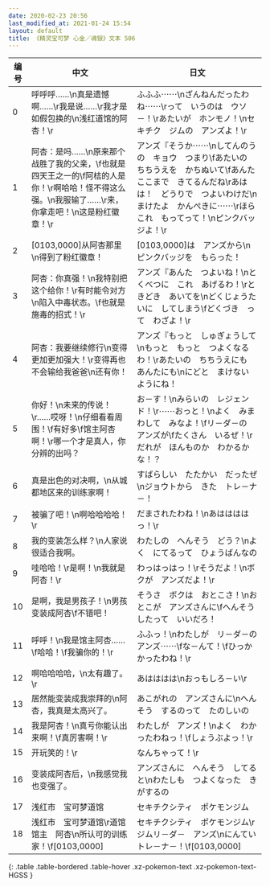 ```yaml
---
date: 2020-02-23 20:56
last_modified_at: 2021-01-24 15:54
layout: default
title: 《精灵宝可梦 心金／魂银》文本 506
---
```

| 编号 | 中文 | 日文 |
| ---- | ---- | ---- |
| 0 | 呼呼呼……\n真是遗憾啊……\r我是说……\r我才是如假包换的\n浅红道馆的阿杏！\r | ふふふ⋯⋯\nざんねんだったわね⋯⋯\rって　いうのは　ウソ－！\rあたいが　ホンモノ！\nセキチク　ジムの　アンズよ！\r |
| 1 | 阿杏：是吗……\n原来那个战胜了我的父亲，\f也就是四天王之一的\f阿桔的人是你！\r啊哈哈！怪不得这么强。\n我服输了……\r来，你拿走吧！\n这是粉红徽章！\r | アンズ『そうか⋯⋯\nしてんのうの　キョウ　つまり\fあたいの　ちちうえを　かちぬいて\fあんた　ここまで　きてるんだね\rあはは！　どうりで　つよいわけだ\nまけたよ　かんぺきに⋯⋯\rほら　これ　もってって！\nピンクバッジよ！\r |
| 2 | [0103,0000]从阿杏那里\n得到了粉红徽章！ | [0103,0000]は　アンズから\nピンクバッジを　もらった！ |
| 3 | 阿杏：你真强！\n我特别把这个给你！\r有时能令对方\n陷入中毒状态。\f也就是施毒的招式！\r | アンズ『あんた　つよいね！\nとくべつに　これ　あげるわ！\rときどき　あいてを\nどくじょうたいに　してしまう\fどくづき　って　わざよ！\r |
| 4 | 阿杏：我要继续修行\n变得更加更加强大！\r变得再也不会输给我爸爸\n还有你！ | アンズ『もっと　しゅぎょうして\nもっと　もっと　つよくなるわ！\rあたいの　ちちうえにも　あんたにも\nにどと　まけない　ようにね！ |
| 5 | 你好！\n未来的传说！\r……哎呀！\n仔细看看周围！\f有好多\f馆主阿杏啊！\r哪一个才是真人，你分辨的出吗？ | お－す！\nみらいの　レジェンド！\r⋯⋯おっと！\nよく　みまわして　みなよ！\fリ－ダ－の　アンズが\fたくさん　いるぜ！\rだれが　ほんものか　わかるかな！？ |
| 6 | 真是出色的对决啊，\n从城都地区来的训练家啊！ | すばらしい　たたかい　だったぜ\nジョウトから　きた　トレ－ナ－！ |
| 7 | 被骗了吧！\n啊哈哈哈哈！\r | だまされたわね！\nあははははっ！\r |
| 8 | 我的变装怎么样？\n人家说很适合我啊。 | わたしの　へんそう　どう？\nよく　にてるって　ひょうばんなの |
| 9 | 哇哈哈！\r是啊！\n我就是阿杏！\r | わっはっはっ！\rそうだよ！\nボクが　アンズだよ！\r |
| 10 | 是啊，我是男孩子！\n男孩变装成阿杏\f不错吧！ | そうさ　ボクは　おとこさ！\nおとこが　アンズさんに\fへんそうしたって　いいだろ！ |
| 11 | 呼呼！\n我是馆主阿杏……\f哈哈！\f我骗你的！\r | ふふっ！\nわたしが　リ－ダ－の　アンズ⋯⋯\fな－んて！\fひっかかったわね！\r |
| 12 | 啊哈哈哈哈，\n太有趣了。\r | あはははは\nおっもしろ－い\r |
| 13 | 居然能变装成我崇拜的\n阿杏，我真是太高兴了。 | あこがれの　アンズさんに\nへんそう　するのって　たのしいの |
| 14 | 我是阿杏！\n真亏你能认出来啊！\f真厉害啊！\r | わたしが　アンズ！\nよく　わかったわねっ！\fしょうぶよっ！\r |
| 15 | 开玩笑的！\r | なんちゃって！\r |
| 16 | 变装成阿杏后，\n我感觉我也变强了。 | アンズさんに　へんそう　してると\nわたしも　つよくなった　きがするの |
| 17 | 浅红市　宝可梦道馆 | セキチクシティ　ポケモンジム |
| 18 | 浅红市　宝可梦道馆\r道馆馆主　阿杏\n所认可的训练家！\f[0103,0000] | セキチクシティ　ポケモンジム\rジムリ－ダ－　アンズ\nにんてい　トレ－ナ－！\f[0103,0000] |
{: .table .table-bordered .table-hover .xz-pokemon-text .xz-pokemon-text-HGSS }